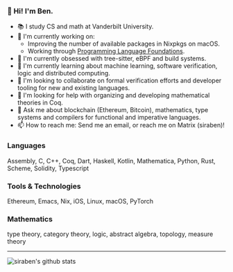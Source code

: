 ### 👋 Hi! I'm Ben.
- 📚 I study CS and math at Vanderbilt University.
- 🔭 I'm currently working on:
  - Improving the number of available packages in Nixpkgs on macOS.
  - Working through [Programming Language Foundations](https://softwarefoundations.cis.upenn.edu/plf-current/index.html).
- 🥰 I'm currently obsessed with tree-sitter, eBPF and build systems.
- 🌱 I'm currently learning about machine learning, software verification, logic and distributed computing.
- 🙌 I'm looking to collaborate on formal verification efforts and developer tooling for new and existing languages.
- 🤔 I'm looking for help with organizing and developing mathematical theories in Coq.
- 💬 Ask me about blockchain (Ethereum, Bitcoin), mathematics, type systems and compilers for functional and imperative languages.
- 📫 How to reach me: Send me an email, or reach me on Matrix (siraben)!

### Languages

Assembly, C, C++, Coq, Dart, Haskell, Kotlin, Mathematica, Python, Rust, Scheme, Solidity, Typescript

### Tools & Technologies

Ethereum, Emacs, Nix, iOS, Linux, macOS, PyTorch

### Mathematics

type theory, category theory, logic, abstract algebra, topology, measure theory

---
![siraben's github stats](https://github-readme-stats.vercel.app/api?username=siraben&count_private=true&show_icons=true)
